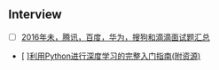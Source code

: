 ## Interview

- [ ] [2016年未，腾讯，百度，华为，搜狗和滴滴面试题汇总](http://mp.weixin.qq.com/s?__biz=MzI2OTQxMTM4OQ==&mid=2247484286&idx=1&sn=e5843fb79d8a36ab063699b5fb9a0711&chksm=eae1f62cdd967f3a576396f8402581326b835b8327ed5f20f23896fcd22c2115e77863b4115b#rd)
- [ ][利用Python进行深度学习的完整入门指南(附资源)](http://mp.weixin.qq.com/s/4fuhL7Lonj6OjLyyDy167w)
